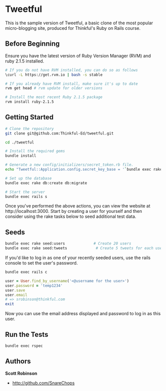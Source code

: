 Tweetful
=============

This is the sample version of Tweetful, a basic clone of the most popular micro-blogging site, produced for Thinkful's Ruby on Rails course.

Before Beginning
-------------

Ensure you have the latest version of Ruby Version Manager (RVM) and ruby 2.1.5 installed.

```sh
# If you do not have RVM installed, you can do so as follows
\curl -L https://get.rvm.io | bash -s stable

# If you already have RVM install, make sure it's up to date
rvm get head # rvm update for older versions

# Install the most recent Ruby 2.1.5 package
rvm install ruby-2.1.5
```

Getting Started
-------------

```sh
# Clone the repository
git clone git@github.com:Thinkful-Ed/tweetful.git

cd ./tweetful

# Install the required gems
bundle install

# Generate a new config/initializers/secret_token.rb file.
echo "Tweetful::Application.config.secret_key_base = '`bundle exec rake secret`'" > config/initializers/secret_token.rb

# Set up the database
bundle exec rake db:create db:migrate

# Start the server
bundle exec rails s
```

Once you've performed the above actions, you can view the website at http://localhost:3000.
Start by creating a user for yourself and then consider using the rake tasks below to seed
additional test data.

Seeds
-------------

```sh
bundle exec rake seed:users             # Create 20 users
bundle exec rake seed:tweets             # Create 5 tweets for each user
```

If you'd like to log in as one of your recently seeded users, use the rails console to
set the user's password.

```sh
bundle exec rails c
```

```ruby
user = User.find_by_username('<@username for the user>')
user.password = 'temp1234'
user.save
user.email
# => srobinson@thinkful.com
exit
```

Now you can use the email address displayed and password to log in as this user.

Run the Tests
-------------

```sh
bundle exec rspec
```

Authors
-------

**Scott Robinson**

- http://github.com/SnareChops

